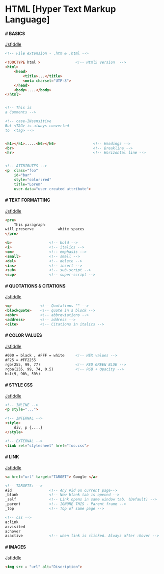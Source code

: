 # HTML [Hyper Text Markup Language]

#### # BASICS

[Jsfiddle](https://jsfiddle.net/nycdh9xm/2/)

```html
<!-- File extension - .htm & .html -->

<!DOCTYPE html > 				<!-- Html5 version  -->
<html>
	<head>
		<title>...</title>
		<meta charset="UTF-8">
	</head>
	<body>....</body>
</html>


<!-- This is 
a Comments -->

<!-- case-INsensitive 
But <TAG> is always converted 
to  <tag> -->


<h1></h1>.....<h6></h6>					<!-- Headings -->
<br>									<!-- Breakline -->
<hr>									<!-- Horizontal line -->


<!-- ATTRIBUTES -->
<p 	class="foo" 					
	id="bar" 
	style="color:red" 
	title="Lorem"
	user-data="user created attribute">	

```

#### # TEXT FORMATTING 

[Jsfiddle](https://jsfiddle.net/nycdh9xm/3/)

```html
<pre>
	This paragraph 
will preserve 			white spaces
</pre>

<b> 				<!-- bold -->
<i> 				<!-- italics -->
<em>    			<!-- emphasis -->
<small> 			<!-- small -->
<del>   			<!-- delete -->
<ins>   			<!-- insert -->
<sub>   			<!-- sub-script -->
<sup>				<!-- super-script -->

```


#### # QUOTATIONS & CITATIONS

[Jsfiddle](https://jsfiddle.net/nycdh9xm/4/)

```html
<q>				<!-- Quotations "" -->
<blockquote>	<!-- quote in a block -->
<abbr>			<!-- abbreviations -->
<address>		<!-- address -->
<cite>			<!-- Citations in italics -->
```

#### # COLOR VALUES

[Jsfiddle](https://jsfiddle.net/nycdh9xm/5/)

```html
#000 = black , #FFF = white		<!-- HEX values -->
#F25 = #FF2255
rgb(255, 99, 77)				<!-- RED GREEN BLUE -->
rgba(255, 99, 74, 0.5)			<!-- RGB + Opacity -->
hsl(9, 90%, 50%)
```

#### # STYLE CSS

[Jsfiddle](https://jsfiddle.net/nycdh9xm/6/)

```html
<!-- INLINE -->
<p style="...">

<!-- INTERNAL -->
<style>
	div, p {....}
</style>

<!-- EXTERNAL -->
<link rel="stylesheet" href="foo.css">
```

#### # LINK

[Jsfiddle](https://jsfiddle.net/nycdh9xm/7/)

```html
<a href="url" target="TARGET"> Google </a>

<!-- TARGETS: -->
#id					<!-- Any #id on current page-->
_blank				<!-- New blank tab is opened -->
_self				<!-- Link opens in same window tab. (Default) -->
_parent				<!-- IGNORE THIS - Parent frame -->
_top				<!-- Top of same page -->

<!-- css -->
a:link
a:visited
a:hover
a:active			<!-- when link is clicked. Always after :hover -->
```

#### # IMAGES

[Jsfiddle](https://jsfiddle.net/nycdh9xm/8/)

```html
<img src = "url" alt="Discription">




```